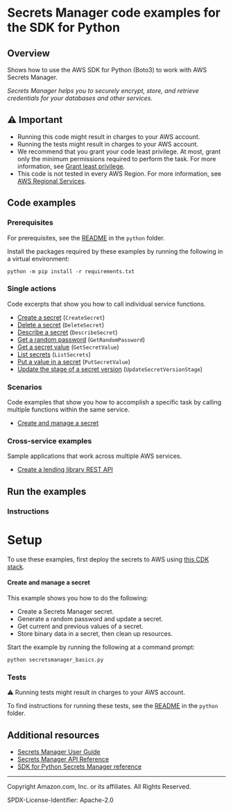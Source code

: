 <!--Generated by WRITEME on 2023-04-12 00:07:50.142347 (UTC)-->
# Secrets Manager code examples for the SDK for Python

## Overview

Shows how to use the AWS SDK for Python (Boto3) to work with AWS Secrets Manager.

<!--custom.overview.start-->
<!--custom.overview.end-->

*Secrets Manager helps you to securely encrypt, store, and retrieve credentials for your databases and other services.*

## ⚠ Important

* Running this code might result in charges to your AWS account.
* Running the tests might result in charges to your AWS account.
* We recommend that you grant your code least privilege. At most, grant only the minimum permissions required to perform the task. For more information, see [Grant least privilege](https://docs.aws.amazon.com/IAM/latest/UserGuide/best-practices.html#grant-least-privilege).
* This code is not tested in every AWS Region. For more information, see [AWS Regional Services](https://aws.amazon.com/about-aws/global-infrastructure/regional-product-services).

<!--custom.important.start-->
<!--custom.important.end-->

## Code examples

### Prerequisites

For prerequisites, see the [README](../../README.md#Prerequisites) in the `python` folder.

Install the packages required by these examples by running the following in a virtual environment:

```
python -m pip install -r requirements.txt
```

<!--custom.prerequisites.start-->
<!--custom.prerequisites.end-->

### Single actions

Code excerpts that show you how to call individual service functions.

* [Create a secret](secretsmanager_basics.py#L38) (`CreateSecret`)
* [Delete a secret](secretsmanager_basics.py#L195) (`DeleteSecret`)
* [Describe a secret](secretsmanager_basics.py#L64) (`DescribeSecret`)
* [Get a random password](secretsmanager_basics.py#L116) (`GetRandomPassword`)
* [Get a secret value](secretsmanager_basics.py#L89) (`GetSecretValue`)
* [List secrets](secretsmanager_basics.py#L218) (`ListSecrets`)
* [Put a value in a secret](secretsmanager_basics.py#L136) (`PutSecretValue`)
* [Update the stage of a secret version](secretsmanager_basics.py#L169) (`UpdateSecretVersionStage`)

### Scenarios

Code examples that show you how to accomplish a specific task by calling multiple
functions within the same service.

* [Create and manage a secret](secretsmanager_basics.py) 

### Cross-service examples

Sample applications that work across multiple AWS services.

* [Create a lending library REST API](../../cross_service/aurora_rest_lending_library) 

## Run the examples

### Instructions


<!--custom.instructions.start-->
# Setup
To use these examples, first deploy the secrets to AWS using [this CDK stack](../../../resources/cdk/secrets-manager).
<!--custom.instructions.end-->



#### Create and manage a secret

This example shows you how to do the following:

* Create a Secrets Manager secret.
* Generate a random password and update a secret.
* Get current and previous values of a secret.
* Store binary data in a secret, then clean up resources.

<!--custom.scenario_prereqs.secrets-manager_Scenario_CreateManageSecret.start-->
<!--custom.scenario_prereqs.secrets-manager_Scenario_CreateManageSecret.end-->

Start the example by running the following at a command prompt:

```
python secretsmanager_basics.py
```

<!--custom.scenarios.secrets-manager_Scenario_CreateManageSecret.start-->
<!--custom.scenarios.secrets-manager_Scenario_CreateManageSecret.end-->

### Tests

⚠ Running tests might result in charges to your AWS account.


To find instructions for running these tests, see the [README](../../README.md#Tests)
in the `python` folder.



<!--custom.tests.start-->
<!--custom.tests.end-->

## Additional resources

* [Secrets Manager User Guide](https://docs.aws.amazon.com/secretsmanager/latest/userguide/intro.html)
* [Secrets Manager API Reference](https://docs.aws.amazon.com/secretsmanager/latest/apireference/Welcome.html)
* [SDK for Python Secrets Manager reference](https://boto3.amazonaws.com/v1/documentation/api/latest/reference/services/secretsmanager.html)

<!--custom.resources.start-->
<!--custom.resources.end-->

---

Copyright Amazon.com, Inc. or its affiliates. All Rights Reserved.

SPDX-License-Identifier: Apache-2.0